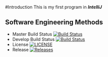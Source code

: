 #Introduction
This is my first program in **_IntelliJ_**

## Software Engineering Methods
- Master Build Status [![Build Status](https://travis-ci.org/venetsia/sem.svg?branch=master)](https://travis-ci.org/venetsia/sem)
- Develop Build Status [![Build Status](https://travis-ci.org/venetsia/sem.svg?branch=develop)](https://travis-ci.org/venetsia/sem)
- License [![LICENSE](https://img.shields.io/github/license/venetsia/sem.svg?style=flat-square)](https://github.com/venetsia/sem/blob/master/LICENSE)
- Release [![Releases](https://img.shields.io/github/release/venetsia/sem/all.svg?style=flat-square)](https://github.com/venetsia/sem/releases)
